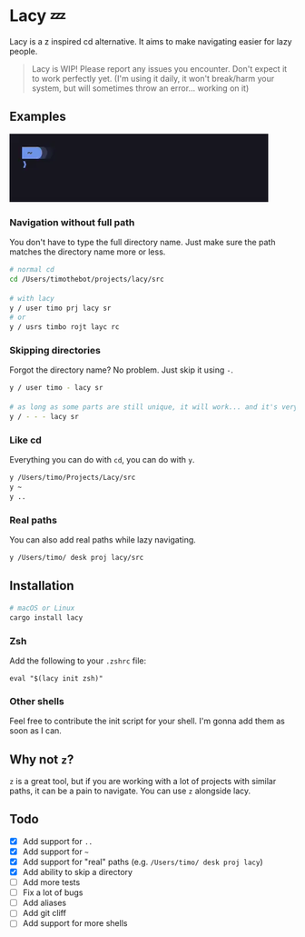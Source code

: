 # Lacy 💤

Lacy is a z inspired cd alternative. It aims to make navigating easier for lazy people.

> Lacy is WIP! Please report any issues you encounter. Don't expect it to work perfectly yet.
> (I'm using it daily, it won't break/harm your system, but will sometimes throw an error... working on it)

## Examples

![Example 0](docs/assets/example_0.webp)

### Navigation without full path

You don't have to type the full directory name.
Just make sure the path matches the directory name more or less.

```sh
# normal cd
cd /Users/timothebot/projects/lacy/src

# with lacy
y / user timo prj lacy sr
# or
y / usrs timbo rojt layc rc
```

### Skipping directories

Forgot the directory name? No problem. Just skip it using `-`.

```sh
y / user timo - lacy sr

# as long as some parts are still unique, it will work... and it's very fast
y / - - - lacy sr
```

### Like cd

Everything you can do with `cd`, you can do with `y`.

```sh
y /Users/timo/Projects/Lacy/src
y ~
y ..
```

### Real paths

You can also add real paths while lazy navigating.

```sh
y /Users/timo/ desk proj lacy/src
```

## Installation

```sh
# macOS or Linux
cargo install lacy
```

### Zsh

Add the following to your `.zshrc` file:

```shell
eval "$(lacy init zsh)"
```

### Other shells

Feel free to contribute the init script for your shell. I'm gonna add them as soon as I can.

## Why not `z`?

`z` is a great tool, but if you are working with a lot of projects with similar paths, it can be a pain to navigate.
You can use `z` alongside lacy.

## Todo

-   [x] Add support for `..`
-   [x] Add support for `~`
-   [x] Add support for "real" paths (e.g. `/Users/timo/ desk proj lacy`)
-   [x] Add ability to skip a directory
-   [ ] Add more tests
-   [ ] Fix a lot of bugs
-   [ ] Add aliases
-   [ ] Add git cliff
-   [ ] Add support for more shells

